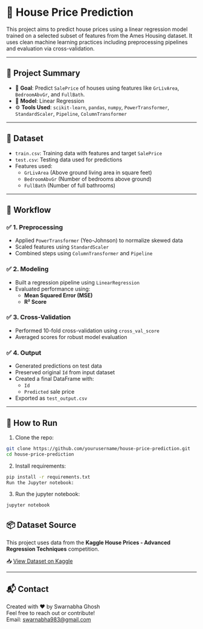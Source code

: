 # 🏡 House Price Prediction

This project aims to predict house prices using a linear regression model trained on a selected subset of features from the Ames Housing dataset. It uses clean machine learning practices including preprocessing pipelines and evaluation via cross-validation.

---

## 📌 Project Summary

- 🎯 **Goal**: Predict `SalePrice` of houses using features like `GrLivArea`, `BedroomAbvGr`, and `FullBath`.
- 🧠 **Model**: Linear Regression
- ⚙️ **Tools Used**: `scikit-learn`, `pandas`, `numpy`, `PowerTransformer`, `StandardScaler`, `Pipeline`, `ColumnTransformer`

---

## 📁 Dataset

- `train.csv`: Training data with features and target `SalePrice`
- `test.csv`: Testing data used for predictions
- Features used:
  - `GrLivArea` (Above ground living area in square feet)
  - `BedroomAbvGr` (Number of bedrooms above ground)
  - `FullBath` (Number of full bathrooms)

---

## 🔧 Workflow

### ✅ 1. Preprocessing
- Applied `PowerTransformer` (Yeo-Johnson) to normalize skewed data
- Scaled features using `StandardScaler`
- Combined steps using `ColumnTransformer` and `Pipeline`

### ✅ 2. Modeling
- Built a regression pipeline using `LinearRegression`
- Evaluated performance using:
  - **Mean Squared Error (MSE)**
  - **R² Score**

### ✅ 3. Cross-Validation
- Performed 10-fold cross-validation using `cross_val_score`
- Averaged scores for robust model evaluation

### ✅ 4. Output
- Generated predictions on test data
- Preserved original `Id` from input dataset
- Created a final DataFrame with:
  - `Id`
  - `Predicted` sale price
- Exported as `test_output.csv`

---

## 🚀 How to Run

1. Clone the repo:
```bash
git clone https://github.com/yourusername/house-price-prediction.git
cd house-price-prediction
```
2. Install requirements:
```bash
pip install -r requirements.txt
Run the Jupyter notebook:
```
3. Run the jupyter notebook:
```bash
jupyter notebook
```

## 📦 Dataset Source

This project uses data from the **Kaggle House Prices - Advanced Regression Techniques** competition.

📥 [View Dataset on Kaggle](https://www.kaggle.com/c/house-prices-advanced-regression-techniques/data)

---

## 📬 Contact
Created with ❤️ by Swarnabha Ghosh  
Feel free to reach out or contribute!  
Email: [swarnabha983@gmail.com](mailto:swarnabha983@gmail.com)

